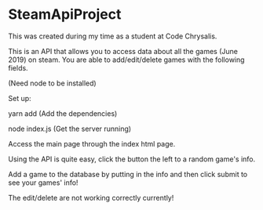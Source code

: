 # SteamApiProject

This was created during my time as a student at Code Chrysalis.

This is an API that allows you to access data about all the games (June 2019) on steam. You are able to add/edit/delete games with the following fields.

(Need node to be installed)

Set up:

yarn add (Add the dependencies)

node index.js (Get the server running)


Access the main page through the index html page. 

Using the API is quite easy, click the button the left to a random game's info.

Add a game to the database by putting in the info and then click submit to see your games' info!

The edit/delete are not working correctly currently!
